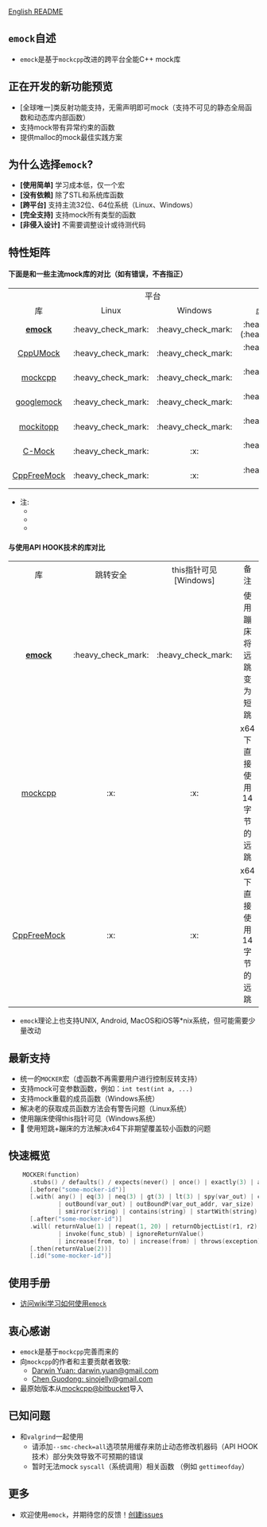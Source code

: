 [English README](./README_en.md)

## `emock`自述

- `emock`是基于`mockcpp`改进的跨平台全能C++ mock库

## 正在开发的新功能预览

- [全球唯一]类反射功能支持，无需声明即可mock（支持不可见的静态全局函数和动态库内部函数）
- 支持mock带有异常约束的函数
- 提供malloc的mock最佳实践方案

## 为什么选择`emock`?

- **[使用简单]** 学习成本低，仅一个宏
- **[没有依赖]** 除了STL和系统库函数
- **[跨平台]**   支持主流32位、64位系统（Linux、Windows）
- **[完全支持]** 支持mock所有类型的函数
- **[非侵入设计]** 不需要调整设计或待测代码

## 特性矩阵

#### 下面是和一些主流mock库的对比（如有错误，不吝指正）

<table style="text-align: center">
   <tr>
      <td></td>
      <td colspan="2">平台</td>
      <td colspan="3">成员函数</td>
      <td colspan="3">普通函数</td>
      <td>杂项</td>
   </tr>
   <tr>
      <td>库</td>
      <td>Linux</td>
      <td>Windows</td>
      <td>虚(不需要IoC)</td>
      <td>普通</td>
      <td>静态</td>
      <td>全局</td>
      <td>变参</td>
      <td>模板</td>
      <td>无需修改</td>
   </tr>
   <tr>
      <td><a href="https://github.com/ez8-co/emock"><strong>emock</strong></a></td>
      <td>:heavy_check_mark:</td>
      <td>:heavy_check_mark:</td>
      <td>:heavy_check_mark:(:heavy_check_mark:)</td>
      <td>:heavy_check_mark:</td>
      <td>:heavy_check_mark:</td>
      <td>:heavy_check_mark:</td>
      <td>:heavy_check_mark:</td>
      <td>:heavy_check_mark:</td>
      <td>:heavy_check_mark:</td>
   </tr>
   <tr>
      <td><a href="https://github.com/cpputest/cpputest">CppUMock</a></td>
      <td>:heavy_check_mark:</td>
      <td>:heavy_check_mark:</td>
      <td>:heavy_check_mark:(:x:<sup>[0]</sup>)</td>
      <td>:x:</td>
      <td>:heavy_check_mark:</td>
      <td>:heavy_check_mark:</td>
      <td>:heavy_check_mark:</td>
      <td>:heavy_check_mark:</td>
      <td>:grey_exclamation:<sup>[0]</sup></td>
   </tr>
   <tr>
      <td><a href="https://github.com/sinojelly/mockcpp">mockcpp</a></td>
      <td>:heavy_check_mark:</td>
      <td>:heavy_check_mark:</td>
      <td>:heavy_check_mark:(:x:<sup>[1]</sup>)</td>
      <td>:x:</td>
      <td>:heavy_check_mark:</td>
      <td>:heavy_check_mark:</td>
      <td>:x:</td>
      <td>:heavy_check_mark:</td>
      <td>:grey_exclamation:<sup>[1]</sup></td>
   </tr>
   <tr>
      <td><a href="https://github.com/google/googletest/tree/master/googlemock">googlemock</a></td>
      <td>:heavy_check_mark:</td>
      <td>:heavy_check_mark:</td>
      <td>:heavy_check_mark:(:x:<sup>[2]</sup>)</td>
      <td>:x:</td>
      <td>:x:</td>
      <td>:x:</td>
      <td>:x:</td>
      <td>:x:</td>
      <td>:grey_exclamation:<sup>[2]</sup></td>
   </tr>
   <tr>
      <td><a href="https://github.com/tpounds/mockitopp">mockitopp</a></td>
      <td>:heavy_check_mark:</td>
      <td>:heavy_check_mark:</td>
      <td>:heavy_check_mark:(:x:<sup>[1]</sup>)</td>
      <td>:x:</td>
      <td>:x:</td>
      <td>:x:</td>
      <td>:x:</td>
      <td>:x:</td>
      <td>:grey_exclamation:<sup>[1]</sup></td>
   </tr>
   <tr>
      <td><a href="https://github.com/hjagodzinski/C-Mock">C-Mock</a></td>
      <td>:heavy_check_mark:</td>
      <td>:x:</td>
      <td>:heavy_check_mark:(:x:<sup>[1]</sup>)</td>
      <td>:heavy_check_mark:</td>
      <td>:heavy_check_mark:</td>
      <td>:heavy_check_mark:</td>
      <td>:x:</td>
      <td>:x:</td>
      <td>:grey_exclamation:<sup>[1]</sup></td>
   </tr>
   <tr>
      <td><a href="https://github.com/gzc9047/CppFreeMock">CppFreeMock</a></td>
      <td>:heavy_check_mark:</td>
      <td>:x:</td>
      <td>:heavy_check_mark:(:x:<sup>[1]</sup>)</td>
      <td>:heavy_check_mark:</td>
      <td>:heavy_check_mark:</td>
      <td>:heavy_check_mark:</td>
      <td>:heavy_check_mark:</td>
      <td>:heavy_check_mark:</td>
      <td>:grey_exclamation:<sup>[1]</sup></td>
   </tr>
</table>

- 注:
  - [0]: 需要IoC接口，派生并实现待测类的虚成员函数
  - [1]: 需要定义接口（只有纯虚成员函数）不支持混合类（同时包含虚成员函数和普通成员函数的类）
  - [2]: 需要IoC接口（无法测试类内嵌对象或者引用），需要声明含有待测虚成员函数的派生类（相同参数列表和返回类型） 

#### 与使用API HOOK技术的库对比

<table style="text-align: center">
   <tr>
      <td>库</td>
      <td>跳转安全</td>
      <td>this指针可见[Windows]</td>
      <td>备注</td>
   </tr>
   <tr>
      <td><a href="https://github.com/ez8-co/emock"><strong>emock</strong></a></td>
      <td>:heavy_check_mark:</td>
      <td>:heavy_check_mark:</td>
      <td>使用蹦床将远跳变为短跳</td>
   </tr>
   <tr>
      <td><a href="https://github.com/sinojelly/mockcpp">mockcpp</a></td>
      <td>:x:</td>
      <td>:x:</td>
      <td>x64下直接使用14字节的远跳</td>
   </tr>
   <tr>
      <td><a href="https://github.com/gzc9047/CppFreeMock">CppFreeMock</a></td>
      <td>:x:</td>
      <td>:x:</td>
      <td>x64下直接使用14字节的远跳</td>
   </tr>
</table>

- `emock`理论上也支持UNIX, Android, MacOS和iOS等\*nix系统，但可能需要少量改动

## 最新支持

- 统一的`MOCKER`宏（虚函数不再需要用户进行控制反转支持）
- 支持mock可变参数函数，例如：`int test(int a, ...)`
- 支持mock重载的成员函数（Windows系统）
- 解决老的获取成员函数方法会有警告问题（Linux系统）
- 使用蹦床使得this指针可见（Windows系统）
- :clap: 使用短跳+蹦床的方法解决x64下非期望覆盖较小函数的问题

## 快速概览

  ```cpp
      MOCKER(function)
        .stubs() / defaults() / expects(never() | once() | exactly(3) | atLeast(3) | atMost(3) )
        [.before("some-mocker-id")]
        [.with( any() | eq(3) | neq(3) | gt(3) | lt(3) | spy(var_out) | check(check_func)
                | outBound(var_out) | outBoundP(var_out_addr, var_size) | mirror(var_in_addr, var_size)
                | smirror(string) | contains(string) | startWith(string) | endWith(string) )]
        [.after("some-mocker-id")]
        .will( returnValue(1) | repeat(1, 20) | returnObjectList(r1, r2)
                | invoke(func_stub) | ignoreReturnValue()
                | increase(from, to) | increase(from) | throws(exception) | die(3))
        [.then(returnValue(2))]
        [.id("some-mocker-id")]
  ```

## 使用手册

- [访问wiki学习如何使用`emock`](https://github.com/ez8-co/emock/wiki)

## 衷心感谢

- `emock`是基于`mockcpp`完善而来的
- 向`mockcpp`的作者和主要贡献者致敬:
  - [Darwin Yuan: darwin.yuan@gmail.com](https://github.com/godsme)
  - [Chen Guodong: sinojelly@gmail.com](https://github.com/sinojelly)
- 最原始版本从[mockcpp@bitbucket](https://bitbucket.org/godsme/mockcpp)导入

## 已知问题

- 和`valgrind`一起使用
  - 请添加`--smc-check=all`选项禁用缓存来防止动态修改机器码（API HOOK技术）部分失效导致不可预期的错误
  - 暂时无法mock `syscall`（系统调用）相关函数 （例如 `gettimeofday`）

## 更多

- 欢迎使用`emock`，并期待您的反馈！[创建issues](https://github.com/ez8-co/emock/issues/new)